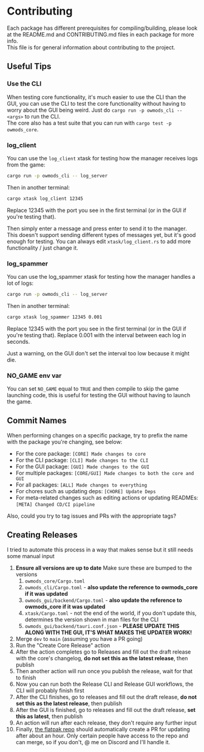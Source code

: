 # Contributing

Each package has different prerequisites for compiling/building, please look at the README.md and CONTRIBUTING.md files in each package for more info.  
This file is for general information about contributing to the project.

## Useful Tips

### Use the CLI

When testing core functionality, it's much easier to use the CLI than the GUI, you can use the CLI to test the core functionality without having to worry about the GUI being weird. Just do `cargo run -p owmods_cli -- <args>` to run the CLI.  
The core also has a test suite that you can run with `cargo test -p owmods_core`.

### log_client

You can use the `log_client` xtask for testing how the manager receives logs from the game:

```sh
cargo run -p owmods_cli -- log_server
```

Then in another terminal:

```sh
cargo xtask log_client 12345
```

Replace 12345 with the port you see in the first terminal (or in the GUI if you're testing that).

Then simply enter a message and press enter to send it to the manager. This doesn't support sending different types of messages yet, but it's good enough for testing. You can always edit `xtask/log_client.rs` to add more functionality / just change it.

### log_spammer

You can use the log_spammer xtask for testing how the manager handles a lot of logs:

```sh
cargo run -p owmods_cli -- log_server
```

Then in another terminal:

```sh
cargo xtask log_spammer 12345 0.001
```

Replace 12345 with the port you see in the first terminal (or in the GUI if you're testing that).
Replace 0.001 with the interval between each log in seconds.

Just a warning, on the GUI don't set the interval too low because it might die.

### NO_GAME env var

You can set `NO_GAME` equal to `TRUE` and then compile to skip the game launching code, this is useful for testing the GUI without having to launch the game.

## Commit Names

When performing changes on a specific package, try to prefix the name with the package you're changing, see below:

- For the core package: `[CORE] Made changes to core`
- For the CLI package: `[CLI] Made changes to the CLI`
- For the GUI package: `[GUI] Made changes to the GUI`
- For multiple packages: `[CORE/GUI] Made changes to both the core and GUI`
- For all packages: `[ALL] Made changes to everything`
- For chores such as updating deps: `[CHORE] Update Deps`
- For meta-related changes such as editing actions or updating READMEs: `[META] Changed CD/CI pipeline`

Also, could you try to tag issues and PRs with the appropriate tags?

## Creating Releases

I tried to automate this process in a way that makes sense but it still needs some manual input

1. **Ensure all versions are up to date** Make sure these are bumped to the versions
   1. `owmods_core/Cargo.toml`
   2. `owmods_cli/Cargo.toml` - **also update the reference to owmods_core if it was updated**
   3. `owmods_gui/backend/Cargo.toml`  - **also update the reference to owmods_core if it was updated**
   4. `xtask/Cargo.toml` - not the end of the world, if you don't update this, determines the version shown in man files for the CLI
   5. `owmods_gui/backend/tauri.conf.json` - **PLEASE UPDATE THIS ALONG WITH THE GUI, IT'S WHAT MAKES THE UPDATER WORK!**
2. Merge `dev` to `main` (assuming you have a PR going)
3. Run the "Create Core Release" action
4. After the action completes go to Releases and fill out the draft release with the core's changelog, **do not set this as the latest release**, then publish
5. Then another action will run once you publish the release, wait for that to finish
6. Now you can run both the Release CLI and Release GUI workflows, the CLI will probably finish first
7. After the CLI finishes, go to releases and fill out the draft release, **do not set this as the latest release**, then publish
8. After the GUI is finished, go to releases and fill out the draft release, **set this as latest**, then publish
9. An action will run after each release, they don't require any further input
10. Finally, [the flatpak repo](https://github.com/flathub/com.outerwildsmods.owmods_gui) should automatically create a PR for updating after about an hour. Only certain people have access to the repo and can merge, so if you don't, @ me on Discord and I'll handle it.
